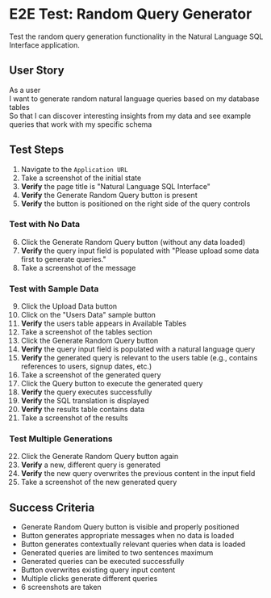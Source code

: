 # E2E Test: Random Query Generator

Test the random query generation functionality in the Natural Language SQL Interface application.

## User Story

As a user  
I want to generate random natural language queries based on my database tables  
So that I can discover interesting insights from my data and see example queries that work with my specific schema

## Test Steps

1. Navigate to the `Application URL`
2. Take a screenshot of the initial state
3. **Verify** the page title is "Natural Language SQL Interface"
4. **Verify** the Generate Random Query button is present
5. **Verify** the button is positioned on the right side of the query controls

### Test with No Data
6. Click the Generate Random Query button (without any data loaded)
7. **Verify** the query input field is populated with "Please upload some data first to generate queries."
8. Take a screenshot of the message

### Test with Sample Data
9. Click the Upload Data button
10. Click on the "Users Data" sample button
11. **Verify** the users table appears in Available Tables
12. Take a screenshot of the tables section
13. Click the Generate Random Query button
14. **Verify** the query input field is populated with a natural language query
15. **Verify** the generated query is relevant to the users table (e.g., contains references to users, signup dates, etc.)
16. Take a screenshot of the generated query
17. Click the Query button to execute the generated query
18. **Verify** the query executes successfully
19. **Verify** the SQL translation is displayed
20. **Verify** the results table contains data
21. Take a screenshot of the results

### Test Multiple Generations
22. Click the Generate Random Query button again
23. **Verify** a new, different query is generated
24. **Verify** the new query overwrites the previous content in the input field
25. Take a screenshot of the new generated query

## Success Criteria
- Generate Random Query button is visible and properly positioned
- Button generates appropriate messages when no data is loaded
- Button generates contextually relevant queries when data is loaded
- Generated queries are limited to two sentences maximum
- Generated queries can be executed successfully
- Button overwrites existing query input content
- Multiple clicks generate different queries
- 6 screenshots are taken
